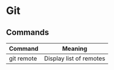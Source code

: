 # Git

## Commands

Command    | Meaning
-----------|----------
git remote | Display list of remotes
